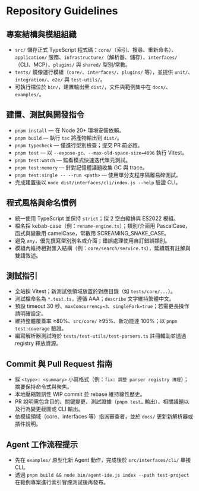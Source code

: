 # Repository Guidelines

## 專案結構與模組組織
- `src/` 儲存正式 TypeScript 程式碼：`core/`（索引、搜尋、重新命名）、`application/` 服務、`infrastructure/`（解析器、儲存）、`interfaces/`（CLI、MCP）、`plugins/` 與 `shared/` 型別/常數。
- `tests/` 鏡像運行模組（`core/`、`interfaces/`、`plugins/` 等），並提供 `unit/`、`integration/`、`e2e/` 與 `test-utils/`。
- 可執行檔位於 `bin/`，建置輸出至 `dist/`，文件與範例集中在 `docs/`、`examples/`。

## 建置、測試與開發指令
- `pnpm install` — 在 Node 20+ 環境安裝依賴。
- `pnpm build` — 執行 `tsc` 將產物輸出到 `dist/`。
- `pnpm typecheck` — 僅進行型別檢查；提交 PR 前必跑。
- `pnpm test` — 以 `--expose-gc`、`--max-old-space-size=4096` 執行 Vitest。
- `pnpm test:watch` — 監看模式快速迭代單元測試。
- `pnpm test:memory` — 針對記憶體議題收集 GC 與 trace。
- `pnpm test:single -- --run <path>` — 使用單分支程序隔離易碎測試。
- 完成建置後以 `node dist/interfaces/cli/index.js --help` 驗證 CLI。

## 程式風格與命名慣例
- 統一使用 TypeScript 並保持 `strict`；採 2 空白縮排與 ES2022 模組。
- 檔名採 kebab-case（例：`rename-engine.ts`）；類別/介面用 PascalCase，函式與變數用 camelCase，常數用 SCREAMING_SNAKE_CASE。
- 避免 `any`，優先撰寫型別別名或介面；錯誤處理使用自訂錯誤類別。
- 模組內維持相對匯入結構（例：`core/search/service.ts`），延續既有註解與雙語敘述。

## 測試指引
- 全站採 Vitest；新測試依領域放置於對應目錄（如 `tests/core/...`）。
- 測試檔命名為 `*.test.ts`，遵循 AAA；`describe` 文字維持繁體中文。
- 預設 timeout 30 秒、`maxConcurrency=3`、`singleFork=true`；若需更長操作請明確設定。
- 維持整體覆蓋率 ≥80%、`src/core/` ≥95%、新功能達 100%；以 `pnpm test:coverage` 驗證。
- 編寫解析器測試時於 `tests/test-utils/test-parsers.ts` 註冊輔助並透過 registry 釋放資源。

## Commit 與 Pull Request 指南
- 採 `<type>: <summary>` 小寫格式（例：`fix: 調整 parser registry 清理`）；摘要保持命令式與聚焦。
- 本地壓縮雜訊性 WIP commit 並 rebase 維持線性歷史。
- PR 說明需包含目的、關鍵變更、測試證據（`pnpm test…` 輸出）、相關議題以及行為變更截圖或 CLI 輸出。
- 依模組領域（core、interfaces 等）指派審查者，並於 `docs/` 更新新解析器或插件說明。

## Agent 工作流程提示
- 先在 `examples/` 原型化新 Agent 動作，完成後於 `src/interfaces/cli/` 串接 CLI。
- 透過 `pnpm build && node bin/agent-ide.js index --path test-project` 在範例專案進行索引冒煙測試後再發布。
